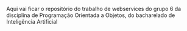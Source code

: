 Aqui vai ficar o repositório do trabalho de webservices do grupo 6 da disciplina de Programação Orientada a Objetos, do bacharelado de Inteligência Artificial
